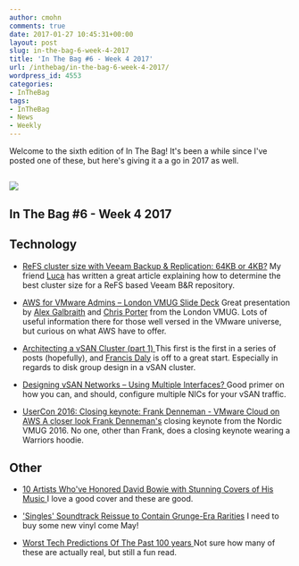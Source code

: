 ```yaml
---
author: cmohn
comments: true
date: 2017-01-27 10:45:31+00:00
layout: post
slug: in-the-bag-6-week-4-2017
title: 'In The Bag #6 - Week 4 2017'
url: /inthebag/in-the-bag-6-week-4-2017/
wordpress_id: 4553
categories:
- InTheBag
tags:
- InTheBag
- News
- Weekly
---
```


Welcome to the sixth edition of In The Bag! It's been a while since I've posted one of these, but here's giving it a a go in 2017 as well.



## [![](/img/hys5qhadbzq-chris-lawton-644x429.jpg)](https://unsplash.com/@chrislawton)

<!--more-->




## In The Bag #6 - Week 4 2017





## Technology







  * [ReFS cluster size with Veeam Backup & Replication: 64KB or 4KB?](http://www.virtualtothecore.com/en/refs-cluster-size-with-veeam-backup-replication-64kb-or-4kb/?utm_content=bufferb8365&utm_medium=social&utm_source=twitter.com&utm_campaign=buffer)
My friend [Luca](http://twitter.com/dellock6) has written a great article explaining how to determine the best cluster size for a ReFS based Veeam B&R repository.


  * [AWS for VMware Admins – London VMUG Slide Deck](http://tekhead.it/blog/2017/01/aws-vmware-admins-london-vmug-slide-deck/)
Great presentation by [Alex Galbraith](https://twitter.com/alexgalbraith) and [Chris Porter](https://twitter.com/uprightvinyl) from the London VMUG. Lots of useful information there for those well versed in the VMware universe, but curious on what AWS have to offer.


  * [Architecting a vSAN Cluster (part 1)
](https://francisdalyit.com/2016/12/19/architecting-a-vsan-cluster-part-1/)This first is the first in a series of posts (hopefully), and [Francis Daly](https://twitter.com/FrancisDaly) is off to a great start. Especially in regards to disk group design in a vSAN cluster.


  * [Designing vSAN Networks – Using Multiple Interfaces?
](https://blogs.vmware.com/virtualblocks/2017/01/18/designing-vsan-networks-using-multiple-interfaces/)Good primer on how you can, and should, configure multiple NICs for your vSAN traffic.


  * [UserCon 2016: Closing keynote: Frank Denneman - VMware Cloud on AWS A closer look
](https://www.youtube.com/watch?v=9xzKuQEJKWY&feature=youtu.be&a)[Frank Denneman's](https://twitter.com/FrankDenneman) closing keynote from the Nordic VMUG 2016. No one, other than Frank, does a closing keynote wearing a Warriors hoodie.





## Other







  * [10 Artists Who've Honored David Bowie with Stunning Covers of His Music
](http://people.com/music/david-bowie-best-covers-since-death/)I love a good cover and these are good.


  * ['Singles' Soundtrack Reissue to Contain Grunge-Era Rarities](http://www.rollingstone.com/music/news/singles-soundtrack-reissue-to-contain-grunge-era-rarities-w462468)
I need to buy some new vinyl come May!


  * [Worst Tech Predictions Of The Past 100 years
](https://medium.com/@ipestov/worst-tech-predictions-of-the-past-100-years-c18654211375#.4des2460r)Not sure how many of these are actually real, but still a fun read.

